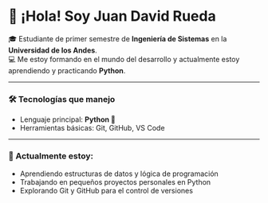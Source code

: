 # 👋 ¡Hola! Soy Juan David Rueda  

🎓 Estudiante de primer semestre de **Ingeniería de Sistemas** en la **Universidad de los Andes**.  
💻 Me estoy formando en el mundo del desarrollo y actualmente estoy aprendiendo y practicando **Python**.

---

### 🛠️ Tecnologías que manejo
- Lenguaje principal: **Python 🐍**
- Herramientas básicas: Git, GitHub, VS Code

---

### 🌱 Actualmente estoy:
- Aprendiendo estructuras de datos y lógica de programación
- Trabajando en pequeños proyectos personales en Python
- Explorando Git y GitHub para el control de versiones


